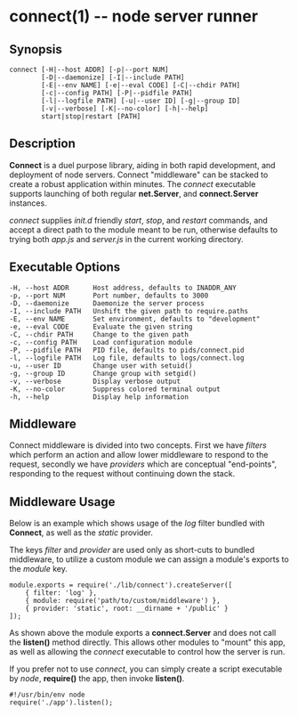 connect(1) -- node server runner
========================================

## Synopsis

    connect [-H|--host ADDR] [-p|--port NUM]
            [-D|--daemonize] [-I|--include PATH]
            [-E|--env NAME] [-e|--eval CODE] [-C|--chdir PATH]
            [-c|--config PATH] [-P|--pidfile PATH]
            [-l|--logfile PATH] [-u|--user ID] [-g|--group ID]
            [-v|--verbose] [-K|--no-color] [-h|--help]
            start|stop|restart [PATH]

## Description

 **Connect** is a duel purpose library, aiding in both rapid development,
 and deployment of node servers. Connect "middleware" can be stacked
 to create a robust application within minutes. The _connect_ executable
 supports launching of both regular **net.Server**, and **connect.Server** instances.
 
 _connect_ supplies _init.d_ friendly _start_, _stop_, and _restart_ commands,
 and accept a direct path to the module meant to be run, otherwise defaults
 to trying both _app.js_ and _server.js_ in the current working directory.

## Executable Options

    -H, --host ADDR      Host address, defaults to INADDR_ANY
    -p, --port NUM       Port number, defaults to 3000
    -D, --daemonize      Daemonize the server process
    -I, --include PATH   Unshift the given path to require.paths
    -E, --env NAME       Set environment, defaults to "development"
    -e, --eval CODE      Evaluate the given string
    -C, --chdir PATH     Change to the given path
    -c, --config PATH    Load configuration module
    -P, --pidfile PATH   PID file, defaults to pids/connect.pid
    -l, --logfile PATH   Log file, defaults to logs/connect.log
    -u, --user ID        Change user with setuid()
    -g, --group ID       Change group with setgid()
    -v, --verbose        Display verbose output
    -K, --no-color       Suppress colored terminal output
    -h, --help           Display help information

## Middleware

 Connect middleware is divided into two concepts. First we have _filters_
 which perform an action and allow lower middleware to respond
 to the request, secondly we have _providers_ which are conceptual "end-points",
 responding to the request without continuing down the stack.


## Middleware Usage

 Below is an example which shows usage of the _log_ filter
 bundled with **Connect**, as well as the _static_ provider.

 The keys _filter_ and _provider_ are used only as short-cuts
 to bundled middleware, to utilize a custom module we can
 assign a module's exports to the _module_ key.

    module.exports = require('./lib/connect').createServer([
        { filter: 'log' },
        { module: require('path/to/custom/middleware') },
        { provider: 'static', root: __dirname + '/public' }
    ]);

 As shown above the module exports a **connect.Server** and
 does not call the **listen()** method directly. This allows other
 modules to "mount" this app, as well as allowing the _connect_
 executable to control how the server is run.
 
 If you prefer not to use _connect_, you can simply create a script
 executable by _node_, **require()** the app, then invoke **listen()**.

    #!/usr/bin/env node
    require('./app').listen();